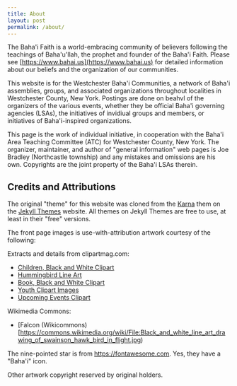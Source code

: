 ```yaml
---
title: About
layout: post
permalink: /about/
---
```

The Baha'i Faith is a world-embracing community of believers
following the teachings of Baha'u'llah, the prophet and founder
of the Baha'i Faith. Please see [https://www.bahai.us](https://www.bahai.us)
for detailed information about
our beliefs and the organization of our communities.

This website is for the Westchester Baha'i Communities,
a network of Baha'i assemblies, groups, and associated
organizations throughout localities in Westchester County, New York.
Postings are done on beahvl of the organizers of the various events,
whether they be official Baha'i governing agencies (LSAs), 
the initiatives of invidiual groups and members, or initiatives
of Baha'i-inspired organizations. 
<!--
See [this howto](/howto/)
for directions on how to submit announcements and group organizations for
links to this web page.
-->

This page is the work of individual initiative, in cooperation
with the Baha'i Area Teaching Committee (ATC) for Westchester County,
New York. The organizer, maintainer, and author of "general information"
web pages is Joe Bradley (Northcastle
township) and any mistakes and omissions are his own. Copyrights
are the joint property of the Baha'i LSAs therein.

## Credits and Attributions ##

The original "theme" for this website was cloned from 
the [Karna](http://jekyllthemes.org/themes/karna/)
them on the [Jekyll Themes](https://jekyllthemes.org) website.
All themes on Jekyll Themes are free to use, at least in
their "free" versions.

The front page images is use-with-attribution artwork courtesy of the following:

Extracts and details from clipartmag.com:
* [Children, Black and White Clipart](http://clipartmag.com/children-black-and-white-clipart)
* [Hummingbird Line Art](http://clipartmag.com/hummingbird-line-art)
* [Book, Black and White Clipart](http://clipartmag.com/book-black-and-white-clipart)
* [Youth Clipart Images](http://clipartmag.com/youth-clipart-images)
* [Upcoming Events Clipart](http://clipartmag.com/upcoming-events-clipart)

Wikimedia Commons:
* [Falcon (Wikicommons)[https://commons.wikimedia.org/wiki/File:Black_and_white_line_art_drawing_of_swainson_hawk_bird_in_flight.jpg)

<!--
Artwork on the "Links" page comes from detail of "The Garden of Earthly Delights" of Hieronymous 
Bosch (Museo del Prado). Guess which pane the detail corresponding to "The Internet" came from.
-->

The nine-pointed star is from https://fontawesome.com. Yes, they have a "Baha'i" icon.

Other artwork copyright reserved by original holders.
